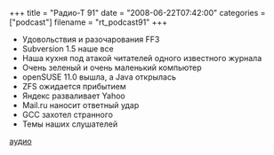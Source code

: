 +++
title = "Радио-Т 91"
date = "2008-06-22T07:42:00"
categories = ["podcast"]
filename = "rt_podcast91"
+++


- Удовольствия и разочарования FF3
- Subversion 1.5 наше все
- Наша кухня под атакой читателей одного известного журнала
- Очень зеленый и очень маленький компьютер
- openSUSE 11.0 вышла, а Java открылась
- ZFS ожидается прибытием
- Яндекс разваливает Yahoo
- Mail.ru наносит ответный удар
- GCC захотел странного
- Темы наших слушателей

[аудио](http://cdn.radio-t.com/rt_podcast91.mp3)
<audio src="http://cdn.radio-t.com/rt_podcast91.mp3" preload="none"></audio>

